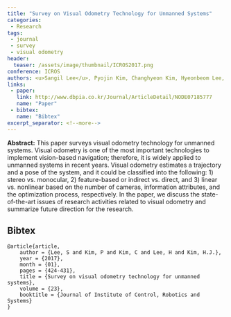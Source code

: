 ```yaml
---
title: "Survey on Visual Odometry Technology for Unmanned Systems"
categories:
 - Research
tags:
 - journal
 - survey
 - visual odometry
header:
  teaser: /assets/image/thumbnail/ICROS2017.png
conference: ICROS
authors: <u>Sangil Lee</u>, Pyojin Kim, Changhyeon Kim, Hyeonbeom Lee, and H. Jin Kim
links: 
 - paper: 
   link: http://www.dbpia.co.kr/Journal/ArticleDetail/NODE07185777
   name: "Paper"
 - bibtex: 
   name: "Bibtex"
excerpt_separator: <!--more-->
---
```


**Abstract:** This paper surveys visual odometry technology for unmanned systems. Visual odometry is one of the most important technologies to implement vision-based navigation; therefore, it is widely applied to unmanned systems in recent years. Visual odometry estimates a trajectory and a pose of the system, and it could be classified into the following: 1) stereo vs. monocular, 2) feature-based or indirect vs. direct, and 3) linear vs. nonlinear based on the number of cameras, information attributes, and the optimization process, respectively. In the paper, we discuss the state-of-the-art issues of research activities related to visual odometry and summarize future direction for the research.

<!--more-->

## Bibtex <a id="bibtex"></a>
```
@article{article,
	author = {Lee, S and Kim, P and Kim, C and Lee, H and Kim, H.J.},
	year = {2017},
	month = {01},
	pages = {424-431},
	title = {Survey on visual odometry technology for unmanned systems},
	volume = {23},
	booktitle = {Journal of Institute of Control, Robotics and Systems}
}
```
